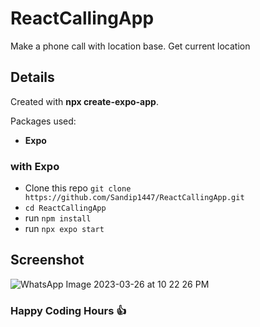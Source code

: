 # ReactCallingApp
Make a phone call with location base. Get current location 

## Details

Created with **npx create-expo-app**.

Packages used:

- **Expo**

### with Expo

- Clone this repo `git clone https://github.com/Sandip1447/ReactCallingApp.git`
- `cd ReactCallingApp`
- run `npm install`
- run `npx expo start`

## Screenshot

![WhatsApp Image 2023-03-26 at 10 22 26 PM](https://user-images.githubusercontent.com/16761010/227791536-5bdb1d51-bf19-4c1f-be2c-96a4d17a3af5.jpeg)


### Happy Coding Hours 👍 
